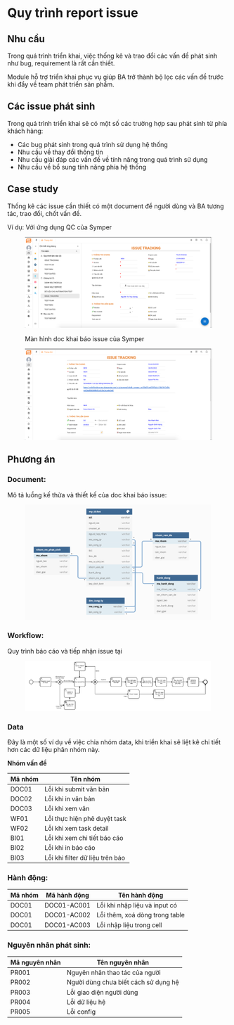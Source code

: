 # Quy trình report issue

## Nhu cầu

Trong quá trình triển khai, việc thống kê và trao đổi các vấn đề phát sinh như bug, requirement là rất cần thiết.

Module hỗ trợ triển khai phục vụ giúp BA trở thành bộ lọc các vấn đề trước khi đẩy về team phát triển sản phẩm.

## Các issue phát sinh

Trong quá trình triển khai sẽ có một số các trường hợp sau phát sinh từ phía khách hàng:

* Các bug phát sinh trong quá trình sử dụng hệ thống
* Nhu cầu về thay đổi thông tin
* Nhu cầu giải đáp các vấn đề về tính năng trong quá trình sử dụng
* Nhu cầu về bổ sung tính năng phía hệ thống

## Case study

Thống kê các issue cần thiết có một document để người dùng và BA tương tác, trao đổi, chốt vấn đề.

Ví dụ: Với ứng dụng QC của Symper

<figure><img src="../.gitbook/assets/image (32) (1) (1).png" alt=""><figcaption><p>Màn hình doc khai báo issue của Symper</p></figcaption></figure>

<figure><img src="../.gitbook/assets/image (30) (1) (1) (1).png" alt=""><figcaption></figcaption></figure>

## Phương án

### Document:

Mô tả luồng kế thừa và thiết kế của doc khai báo issue:

<figure><img src="../.gitbook/assets/image (6) (2).png" alt=""><figcaption></figcaption></figure>

### Workflow:

Quy trình báo cáo và tiếp nhận issue tại

<figure><img src="../.gitbook/assets/image (37) (1).png" alt=""><figcaption></figcaption></figure>

### Data

Đây là một số ví dụ về việc chia nhóm data, khi triển khai sẽ liệt kê chi tiết hơn các dữ liệu phân nhóm này.

**Nhóm vấn đề**

| Mã nhóm | Tên nhóm                        |
| ------- | ------------------------------- |
| DOC01   | Lỗi khi submit văn bản          |
| DOC02   | Lỗi khi in văn bản              |
| DOC03   | Lỗi khi xem văn                 |
| WF01    | Lỗi thực hiện phê duyệt task    |
| WF02    | Lỗi khi xem task detail         |
| BI01    | Lỗi khi xem chi tiết báo cáo    |
| BI02    | Lỗi khi in báo cáo              |
| BI03    | Lỗi khi filter dữ liệu trên báo |

### Hành động:

| Mã nhóm | Mã hành động | Tên hành động                  |
| ------- | ------------ | ------------------------------ |
| DOC01   | DOC01-AC001  | Lỗi khi nhập liệu và input có  |
| DOC01   | DOC01-AC002  | Lỗi thêm, xoá dòng trong table |
| DOC01   | DOC01-AC003  | Lỗi nhập liệu trong cell       |

### Nguyên nhân phát sinh:

| Mã nguyên nhân | Tên nguyên nhân                      |
| -------------- | ------------------------------------ |
| PR001          | Nguyên nhân thao tác của người       |
| PR002          | Người dùng chưa biết cách sử dụng hệ |
| PR003          | Lỗi giao diện người dùng             |
| PR004          | Lỗi dữ liệu hệ                       |
| PR005          | Lỗi config                           |
